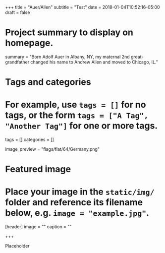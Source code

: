 +++
title = "Auer/Allen"
subtitle = "Test"
date = 2018-01-04T10:52:16-05:00
draft = false

# Project summary to display on homepage.
summary = "Born Adolf Auer in Albany, NY, my maternal 2nd great-grandfather changed his name to Andrew Allen and moved to Chicago, IL."

# Tags and categories
# For example, use `tags = []` for no tags, or the form `tags = ["A Tag", "Another Tag"]` for one or more tags.
tags = []
categories = []

image_preview = "flags/flat/64/Germany.png"

# Featured image
# Place your image in the `static/img/` folder and reference its filename below, e.g. `image = "example.jpg"`.
[header]
image = ""
caption = ""

+++

Placeholder
